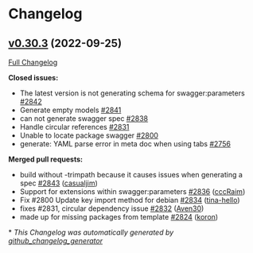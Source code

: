 # Changelog

## [v0.30.3](https://github.com/go-swagger/go-swagger/tree/v0.30.3) (2022-09-25)

[Full Changelog](https://github.com/go-swagger/go-swagger/compare/v0.30.2...v0.30.3)

**Closed issues:**

- The latest version is not generating schema for swagger:parameters [\#2842](https://github.com/go-swagger/go-swagger/issues/2842)
- Generate empty models [\#2841](https://github.com/go-swagger/go-swagger/issues/2841)
- can not generate swagger spec [\#2838](https://github.com/go-swagger/go-swagger/issues/2838)
- Handle circular references [\#2831](https://github.com/go-swagger/go-swagger/issues/2831)
- Unable to locate package swagger [\#2800](https://github.com/go-swagger/go-swagger/issues/2800)
- generate: YAML parse error in meta doc when using tabs [\#2756](https://github.com/go-swagger/go-swagger/issues/2756)

**Merged pull requests:**

- build without -trimpath because it causes issues when generating a spec [\#2843](https://github.com/go-swagger/go-swagger/pull/2843) ([casualjim](https://github.com/casualjim))
- Support for extensions within swagger:parameters [\#2836](https://github.com/go-swagger/go-swagger/pull/2836) ([cccRaim](https://github.com/cccRaim))
- Fix \#2800 Update key import method for debian [\#2834](https://github.com/go-swagger/go-swagger/pull/2834) ([tina-hello](https://github.com/tina-hello))
- fixes \#2831, circular dependency issue [\#2832](https://github.com/go-swagger/go-swagger/pull/2832) ([Aven30](https://github.com/Aven30))
- made up for missing packages from template [\#2824](https://github.com/go-swagger/go-swagger/pull/2824) ([koron](https://github.com/koron))



\* *This Changelog was automatically generated by [github_changelog_generator](https://github.com/github-changelog-generator/github-changelog-generator)*
